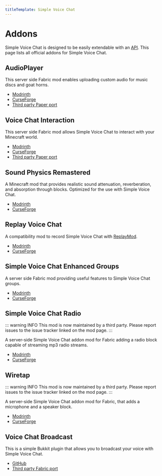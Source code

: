 ```yaml
---
titleTemplate: Simple Voice Chat
---
```


# Addons

Simple Voice Chat is designed to be easily extendable with an [API](api/overview).
This page lists all official addons for Simple Voice Chat.


## AudioPlayer

This server side Fabric mod enables uploading custom audio for music discs and goat horns.

- [Modrinth](https://modrinth.com/mod/audioplayer)
- [CurseForge](https://legacy.curseforge.com/minecraft/mc-mods/audioplayer)
- [Third party Paper port](https://github.com/Navoei/CustomDiscs)


## Voice Chat Interaction

This server side Fabric mod allows Simple Voice Chat to interact with your Minecraft world.

- [Modrinth](https://modrinth.com/mod/voice-chat-interaction)
- [CurseForge](https://legacy.curseforge.com/minecraft/mc-mods/voice-chat-interaction)
- [Third party Paper port](https://modrinth.com/plugin/voice-chat-interaction-paper)


## Sound Physics Remastered

A Minecraft mod that provides realistic sound attenuation, reverberation, and absorption through blocks.
Optimized for the use with Simple Voice Chat.

- [Modrinth](https://modrinth.com/mod/sound-physics-remastered)
- [CurseForge](https://legacy.curseforge.com/minecraft/mc-mods/sound-physics-remastered)


## Replay Voice Chat

A compatibility mod to record Simple Voice Chat with [ReplayMod](https://www.replaymod.com/).

- [Modrinth](https://modrinth.com/mod/replay-voice-chat)
- [CurseForge](https://legacy.curseforge.com/minecraft/mc-mods/replay-voice-chat)


## Simple Voice Chat Enhanced Groups

A server side Fabric mod providing useful features to Simple Voice Chat groups.

- [Modrinth](https://modrinth.com/mod/enhanced-groups)
- [CurseForge](https://legacy.curseforge.com/minecraft/mc-mods/enhanced-groups)


## Simple Voice Chat Radio

::: warning INFO
This mod is now maintained by a third party. Please report issues to the issue tracker linked on the mod page.
:::

A server-side Simple Voice Chat addon mod for Fabric adding a radio block capable of streaming mp3 radio streams.

- [Modrinth](https://modrinth.com/mod/simple-voice-chat-radio)
- [CurseForge](https://legacy.curseforge.com/minecraft/mc-mods/simple-voice-chat-radio)


## Wiretap

::: warning INFO
This mod is now maintained by a third party. Please report issues to the issue tracker linked on the mod page.
:::

A server-side Simple Voice Chat addon mod for Fabric, that adds a microphone and a speaker block.

- [Modrinth](https://modrinth.com/mod/wiretap)
- [CurseForge](https://legacy.curseforge.com/minecraft/mc-mods/wiretap)


## Voice Chat Broadcast

This is a simple Bukkit plugin that allows you to broadcast your voice with Simple Voice Chat.

- [GitHub](https://github.com/henkelmax/voicechat-broadcast-plugin)
- [Third party Fabric port](https://github.com/corfoto4/voicechat-broadcast-mod-fabric)
